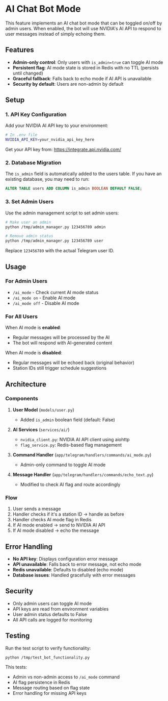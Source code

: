# AI Chat Bot Mode

This feature implements an AI chat bot mode that can be toggled on/off by admin users. When enabled, the bot will use NVIDIA's AI API to respond to user messages instead of simply echoing them.

## Features

- **Admin-only control**: Only users with `is_admin=true` can toggle AI mode
- **Persistent flag**: AI mode state is stored in Redis with no TTL (persists until changed)
- **Graceful fallback**: Falls back to echo mode if AI API is unavailable
- **Security by default**: Users are non-admin by default

## Setup

### 1. API Key Configuration

Add your NVIDIA AI API key to your environment:

```bash
# In .env file
NVIDIA_API_KEY=your_nvidia_api_key_here
```

Get your API key from: https://integrate.api.nvidia.com/

### 2. Database Migration

The `is_admin` field is automatically added to the users table. If you have an existing database, you may need to run:

```sql
ALTER TABLE users ADD COLUMN is_admin BOOLEAN DEFAULT FALSE;
```

### 3. Set Admin Users

Use the admin management script to set admin users:

```bash
# Make user an admin
python /tmp/admin_manager.py 123456789 admin

# Remove admin status
python /tmp/admin_manager.py 123456789 user
```

Replace `123456789` with the actual Telegram user ID.

## Usage

### For Admin Users

- `/ai_mode` - Check current AI mode status
- `/ai_mode on` - Enable AI mode
- `/ai_mode off` - Disable AI mode

### For All Users

When AI mode is **enabled**:
- Regular messages will be processed by the AI
- The bot will respond with AI-generated content

When AI mode is **disabled**:
- Regular messages will be echoed back (original behavior)
- Station IDs still trigger schedule suggestions

## Architecture

### Components

1. **User Model** (`models/user.py`)
   - Added `is_admin` boolean field (default: False)

2. **AI Services** (`services/ai/`)
   - `nvidia_client.py`: NVIDIA AI API client using aiohttp
   - `flag_service.py`: Redis-based flag management

3. **Command Handler** (`app/telegram/handlers/commands/ai_mode.py`)
   - Admin-only command to toggle AI mode

4. **Message Handler** (`app/telegram/handlers/commands/echo_text.py`)
   - Modified to check AI flag and route accordingly

### Flow

1. User sends a message
2. Handler checks if it's a station ID → handle as before
3. Handler checks AI mode flag in Redis
4. If AI mode enabled → send to NVIDIA AI API
5. If AI mode disabled → echo the message

## Error Handling

- **No API key**: Displays configuration error message
- **API unavailable**: Falls back to error message, not echo mode
- **Redis unavailable**: Defaults to disabled (echo mode)
- **Database issues**: Handled gracefully with error messages

## Security

- Only admin users can toggle AI mode
- API keys are read from environment variables
- User admin status defaults to False
- All API calls are logged for monitoring

## Testing

Run the test script to verify functionality:

```bash
python /tmp/test_bot_functionality.py
```

This tests:
- Admin vs non-admin access to `/ai_mode` command
- AI flag persistence in Redis
- Message routing based on flag state
- Error handling for missing API keys